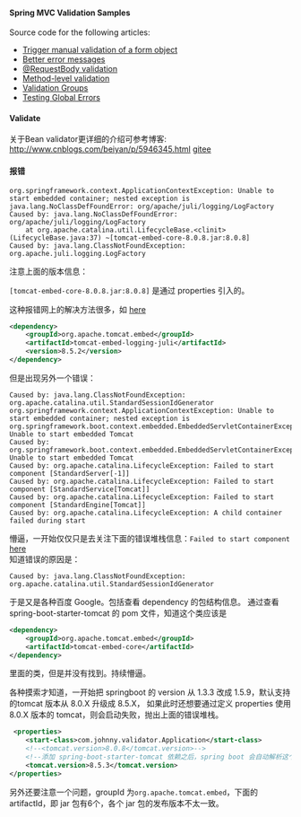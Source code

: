 #### Spring MVC Validation Samples

Source code for the following articles:
* [Trigger manual validation of a form object](http://blog.codeleak.pl/2016/04/spring-mvc-manual-form-validation.html)
* [Better error messages](http://blog.codeleak.pl/2014/06/better-error-messages-with-bean.html)
* [@RequestBody validation](http://blog.codeleak.pl/2013/09/request-body-validation-in-spring-mvc-3.2.html)
* [Method-level validation](http://blog.codeleak.pl/2012/03/how-to-method-level-validation-in.html)
* [Validation Groups](http://blog.codeleak.pl/2014/08/validation-groups-in-spring-mvc.html)
* [Testing Global Errors](http://blog.codeleak.pl/2014/08/spring-mvc-test-assert-given-model-attribute-global-errors.html)

#### Validate
关于Bean validator更详细的介绍可参考博客:   http://www.cnblogs.com/beiyan/p/5946345.html
[gitee](https://gitee.com/beiyan/Validate/tree/master)


#### 报错
```
org.springframework.context.ApplicationContextException: Unable to start embedded container; nested exception is java.lang.NoClassDefFoundError: org/apache/juli/logging/LogFactory
Caused by: java.lang.NoClassDefFoundError: org/apache/juli/logging/LogFactory
	at org.apache.catalina.util.LifecycleBase.<clinit>(LifecycleBase.java:37) ~[tomcat-embed-core-8.0.8.jar:8.0.8]
Caused by: java.lang.ClassNotFoundException: org.apache.juli.logging.LogFactory
```
注意上面的版本信息：

```[tomcat-embed-core-8.0.8.jar:8.0.8]```
是通过 properties 引入的。

这种报错网上的解决方法很多，如 [here](http://blog.csdn.net/a78270528/article/details/77548779)
```xml
<dependency>
    <groupId>org.apache.tomcat.embed</groupId>
    <artifactId>tomcat-embed-logging-juli</artifactId>
    <version>8.5.2</version>
</dependency>
```
但是出现另外一个错误：
```
Caused by: java.lang.ClassNotFoundException: org.apache.catalina.util.StandardSessionIdGenerator
org.springframework.context.ApplicationContextException: Unable to start embedded container; nested exception is org.springframework.boot.context.embedded.EmbeddedServletContainerException: Unable to start embedded Tomcat
Caused by: org.springframework.boot.context.embedded.EmbeddedServletContainerException: Unable to start embedded Tomcat
Caused by: org.apache.catalina.LifecycleException: Failed to start component [StandardServer[-1]]
Caused by: org.apache.catalina.LifecycleException: Failed to start component [StandardService[Tomcat]]
Caused by: org.apache.catalina.LifecycleException: Failed to start component [StandardEngine[Tomcat]]
Caused by: org.apache.catalina.LifecycleException: A child container failed during start
```
懵逼，一开始仅仅只是去关注下面的错误堆栈信息：```Failed to start component```
[here](http://blog.csdn.net/testcs_dn/article/details/41824497)  
知道错误的原因是：
```
Caused by: java.lang.ClassNotFoundException: org.apache.catalina.util.StandardSessionIdGenerator
```
于是又是各种百度 Google。包括查看 dependency 的包结构信息。
通过查看 spring-boot-starter-tomcat 的 pom 文件，知道这个类应该是
```xml
<dependency>
    <groupId>org.apache.tomcat.embed</groupId>
    <artifactId>tomcat-embed-core</artifactId>
</dependency>
```
里面的类，但是并没有找到。持续懵逼。

各种摸索才知道，一开始把 springboot 的 version 从 1.3.3 改成 1.5.9，默认支持的tomcat 版本从 8.0.X 升级成 8.5.X，
如果此时还想要通过定义 properties 使用 8.0.X 版本的 tomcat，则会启动失败，抛出上面的错误堆栈。
```xml
 <properties>
    <start-class>com.johnny.validator.Application</start-class>
    <!--<tomcat.version>8.0.8</tomcat.version>-->
    <!--添加 spring-boot-starter-tomcat 依赖之后，spring boot 会自动解析这个 property-->
    <tomcat.version>8.5.3</tomcat.version>
</properties>
```
另外还要注意一个问题，groupId 为```org.apache.tomcat.embed```，下面的 artifactId，即 jar 包有6个，各个 jar 包的发布版本不太一致。